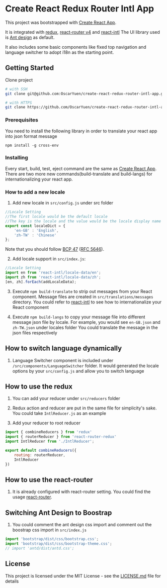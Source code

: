 # Create React Redux Router Intl App

This project was bootstrapped with [Create React App](https://github.com/facebookincubator/create-react-app).

It is integrated with [redux](https://github.com/reactjs/redux), [react-router v4](https://github.com/ReactTraining/react-router) and [react-intl](https://github.com/yahoo/react-intl)
The UI library used is [Ant design](https://github.com/ant-design/ant-design) as default.

It also includes some basic components like fixed top navigation and language switcher to adopt i18n as the starting point.

## Getting Started

Clone project
```bash
# with SSH
git clone git@github.com:OscarYuen/create-react-redux-router-intl-app.git YOUR_PROJECT_NAME

# with HTTPS
git clone https://github.com/OscarYuen/create-react-redux-router-intl-app.git YOUR_PROJECT_NAME
```

### Prerequisites

You need to install the following library in order to translate your react app into json format message

```
npm install -g cross-env
```

### Installing

Every start, build, test, eject command are the same as [Create React App](https://github.com/facebookincubator/create-react-app).
There are two more new commands(build-translate and build-langs) for internationalizing your react app.

### How to add a new locale

1. Add new locale in `src/config.js` under src folder

```js
//Locale Setting
//The first locale would be the default locale
//The key is the locale and the value would be the locale display name
export const localeDict = {
    'en-GB' : 'English',
    'zh-TW' : 'Chinese'
};
```
Note that you should follow
[BCP 47](https://tools.ietf.org/html/bcp47)
([RFC 5646](https://tools.ietf.org/html/rfc5646)).

2. Add locale support in `src/index.js`:
```js
//Locale Setting
import en from 'react-intl/locale-data/en';
import zh from 'react-intl/locale-data/zh';
[en, zh].forEach(addLocaleData);
```

3. Execute `npm build-translate` to strip out messages from your React component.
   Message files are created in `src/translations/messages` directory.
   You could refer to [react-intl](https://github.com/yahoo/react-intl) to see how to internationalize your React component


4. Execute `npm build-langs` to copy your message file into different message json file by locale.
   For example, you would see `en-GB.json` and `zh-TW.json` under locales folder
   You could translate the message in the json files respectively
   
## How to switch language dynamically
1. Language Switcher component is included under `/src/components/LanguageSwitcher` folder. It would generated the locale options by your `src/config.js` and allow you to switch language

## How to use the redux

1. You can add your reducer under `src/reducers` folder

2. Redux action and reducer are put in the same file for simplicity's sake. You could take `IntlReducer.js` as an example

3. Add your reducer to root reducer
```js
import { combineReducers } from 'redux'
import { routerReducer } from 'react-router-redux'
import IntlReducer from './IntlReducer';

export default combineReducers({
    routing: routerReducer,
    IntlReducer
})
```

## How to use the react-router

1. It is already configured with react-router setting. You could find the usage [react-router](https://github.com/ReactTraining/react-router).

## Switching Ant Design to Boostrap

1. You could comment the ant design css import and comment out the boostrap css import in `src/index.js`

```js
import 'bootstrap/dist/css/bootstrap.css';
import 'bootstrap/dist/css/bootstrap-theme.css';
// import 'antd/dist/antd.css';
```

## License

This project is licensed under the MIT License - see the [LICENSE.md](LICENSE.md) file for details


